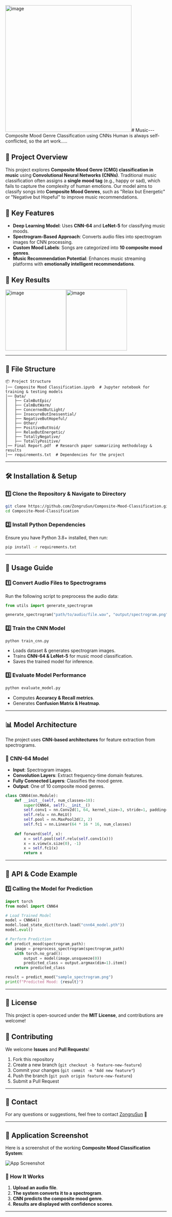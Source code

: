 <img width="394" alt="image" src="https://github.com/user-attachments/assets/fa8e2efe-e46a-4eca-ada2-308339b37921" /># Music---Composite Mood Genre Classification using CNNs
Human is always self-conflicted, so the art work.....

## 🎵 Project Overview
This project explores **Composite Mood Genre (CMG) classification in music** using **Convolutional Neural Networks (CNNs)**. Traditional music classification often assigns a **single mood tag** (e.g., happy or sad), which fails to capture the complexity of human emotions. Our model aims to classify songs into **Composite Mood Genres**, such as "Relax but Energetic" or "Negative but Hopeful" to improve music recommendations.

## 🚀 Key Features
- **Deep Learning Model**: Uses **CNN-64** and **LeNet-5** for classifying music moods.
- **Spectrogram-Based Approach**: Converts audio files into spectrogram images for CNN processing.
- **Custom Mood Labels**: Songs are categorized into **10 composite mood genres**.
- **Music Recommendation Potential**: Enhances music streaming platforms with **emotionally intelligent recommendations**.

## 📂 Key Results
<img width="190" alt="image" src="https://github.com/user-attachments/assets/32379f83-e63c-40ac-bed8-1a719fdabf47" /><img width="190" alt="image" src="https://github.com/user-attachments/assets/39f58116-be6b-44d2-8f97-16d7610b8fd9" />



---

## 📂 File Structure
```plaintext
📦 Project Structure
│── Composite Mood Classification.ipynb  # Jupyter notebook for training & testing models
│── Data/
│   ├── CalmButEpic/
│   ├── CalmButWarm/
│   ├── ConcernedButLight/
│   ├── InsecureButInessential/
│   ├── NegativeButHopeful/
│   ├── Other/
│   ├── PositiveButVoid/
│   ├── RelaxButEnergetic/
│   ├── TotallyNegative/
│   ├── TotallyPositive/
│── Final Report.pdf  # Research paper summarizing methodology & results
│── requirements.txt  # Dependencies for the project
```

---

## 🛠️ Installation & Setup
### **1️⃣ Clone the Repository & Navigate to Directory**
```bash
git clone https://github.com/ZongruSun/Composite-Mood-Classification.git
cd Composite-Mood-Classification
```

### **2️⃣ Install Python Dependencies**
Ensure you have Python 3.8+ installed, then run:
```bash
pip install -r requirements.txt
```

---

## 📌 **Usage Guide**

### **1️⃣ Convert Audio Files to Spectrograms**
Run the following script to preprocess the audio data:
```python
from utils import generate_spectrogram

generate_spectrogram("path/to/audio/file.wav", "output/spectrogram.png")
```

### **2️⃣ Train the CNN Model**
```python
python train_cnn.py
```
- Loads dataset & generates spectrogram images.
- Trains **CNN-64 & LeNet-5** for music mood classification.
- Saves the trained model for inference.

### **3️⃣ Evaluate Model Performance**
```python
python evaluate_model.py
```
- Computes **Accuracy & Recall metrics**.
- Generates **Confusion Matrix & Heatmap**.

---

## 📊 **Model Architecture**
The project uses **CNN-based architectures** for feature extraction from spectrograms.

### **🔹 CNN-64 Model**
- **Input**: Spectrogram images.
- **Convolution Layers**: Extract frequency-time domain features.
- **Fully Connected Layers**: Classifies the mood genre.
- **Output**: One of 10 composite mood genres.

```python
class CNN64(nn.Module):
    def __init__(self, num_classes=10):
        super(CNN64, self).__init__()
        self.conv1 = nn.Conv2d(1, 64, kernel_size=3, stride=1, padding=1)
        self.relu = nn.ReLU()
        self.pool = nn.MaxPool2d(2, 2)
        self.fc1 = nn.Linear(64 * 16 * 16, num_classes)
    
    def forward(self, x):
        x = self.pool(self.relu(self.conv1(x)))
        x = x.view(x.size(0), -1)
        x = self.fc1(x)
        return x
```

---

## 📌 **API & Code Example**
### **1️⃣ Calling the Model for Prediction**
```python
import torch
from model import CNN64

# Load Trained Model
model = CNN64()
model.load_state_dict(torch.load("cnn64_model.pth"))
model.eval()

# Perform Prediction
def predict_mood(spectrogram_path):
    image = preprocess_spectrogram(spectrogram_path)
    with torch.no_grad():
        output = model(image.unsqueeze(0))
        predicted_class = output.argmax(dim=1).item()
    return predicted_class

result = predict_mood("sample_spectrogram.png")
print(f"Predicted Mood: {result}")
```

---

## 📜 License
This project is open-sourced under the **MIT License**, and contributions are welcome!

## 🤝 Contributing
We welcome **Issues** and **Pull Requests**!
1. Fork this repository
2. Create a new branch (`git checkout -b feature-new-feature`)
3. Commit your changes (`git commit -m "Add new feature"`)
4. Push the branch (`git push origin feature-new-feature`)
5. Submit a Pull Request

---

## 📧 Contact
For any questions or suggestions, feel free to contact [ZongruSun](https://github.com/ZongruSun) 🚀

---

## 📸 **Application Screenshot**
Here is a screenshot of the working **Composite Mood Classification System**:

![App Screenshot](./path-to-your-screenshot.png)

### **🔹 How It Works**
1. **Upload an audio file**.
2. **The system converts it to a spectrogram**.
3. **CNN predicts the composite mood genre**.
4. **Results are displayed with confidence scores**.

---



